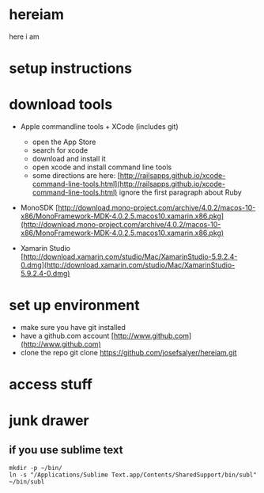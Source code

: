 # hereiam
here i am 

# setup instructions

# download tools
- Apple commandline tools + XCode (includes git)
	- open the App Store
	- search for xcode
	- download and install it
	- open xcode and install command line tools
	- some directions are here: [http://railsapps.github.io/xcode-command-line-tools.html](http://railsapps.github.io/xcode-command-line-tools.html) ignore the first paragraph about Ruby

- MonoSDK [http://download.mono-project.com/archive/4.0.2/macos-10-x86/MonoFramework-MDK-4.0.2.5.macos10.xamarin.x86.pkg](http://download.mono-project.com/archive/4.0.2/macos-10-x86/MonoFramework-MDK-4.0.2.5.macos10.xamarin.x86.pkg)
- Xamarin Studio [http://download.xamarin.com/studio/Mac/XamarinStudio-5.9.2.4-0.dmg](http://download.xamarin.com/studio/Mac/XamarinStudio-5.9.2.4-0.dmg)


# set up environment
- make sure you have git installed
- have a github.com account [http://www.github.com](http://www.github.com)
- clone the repo
	git clone https://github.com/josefsalyer/hereiam.git


# access stuff


# junk drawer

## if you use sublime text
    mkdir -p ~/bin/
    ln -s "/Applications/Sublime Text.app/Contents/SharedSupport/bin/subl" ~/bin/subl


